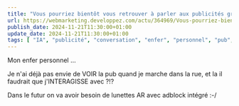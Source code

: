 ```yaml
---
title: "Vous pourriez bientôt vous retrouver à parler aux publicités grâce à une technologie d'IA qui permet aux consommateurs d'engager des conversations en temps réel directement dans les espaces publicitaires"
url: https://webmarketing.developpez.com/actu/364969/Vous-pourriez-bientot-vous-retrouver-a-parler-aux-publicites-grace-a-une-technologie-d-IA-qui-permet-aux-consommateurs-d-engager-des-conversations-en-temps-reel-directement-dans-les-espaces-publicitaires/
publish_date: 2024-11-21T11:30:00+01:00
update_date: 2024-11-21T11:30:00+01:00
tags: [ "IA", "publicité", "conversation", "enfer", "personnel", "pub", "adblock" ]
---
```


Mon enfer personnel ...

Je n'ai déjà pas envie de VOIR la pub quand je marche dans la rue, et la il faudrait que j'INTERAGISSE avec ?!?

Dans le futur on va avoir besoin de lunettes AR avec adblock intégré :-/

